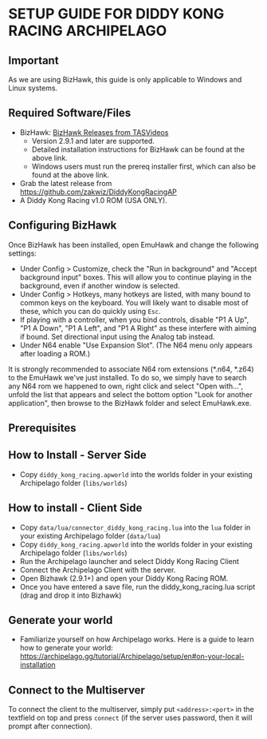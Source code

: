 # SETUP GUIDE FOR DIDDY KONG RACING ARCHIPELAGO

## Important

As we are using BizHawk, this guide is only applicable to Windows and Linux systems.

## Required Software/Files

-   BizHawk:  [BizHawk Releases from TASVideos](https://tasvideos.org/BizHawk/ReleaseHistory)
    -   Version 2.9.1 and later are supported.
    -   Detailed installation instructions for BizHawk can be found at the above link.
    -   Windows users must run the prereq installer first, which can also be found at the above link.
-   Grab the latest release from https://github.com/zakwiz/DiddyKongRacingAP
-   A Diddy Kong Racing v1.0 ROM (USA ONLY).

## Configuring BizHawk

Once BizHawk has been installed, open EmuHawk and change the following settings:

-   Under Config > Customize, check the "Run in background" and "Accept background input" boxes. This will allow you to continue playing in the background, even if another window is selected.
-   Under Config > Hotkeys, many hotkeys are listed, with many bound to common keys on the keyboard. You will likely want to disable most of these, which you can do quickly using  `Esc`.
-   If playing with a controller, when you bind controls, disable "P1 A Up", "P1 A Down", "P1 A Left", and "P1 A Right" as these interfere with aiming if bound. Set directional input using the Analog tab instead.
-   Under N64 enable "Use Expansion Slot". (The N64 menu only appears after loading a ROM.)

It is strongly recommended to associate N64 rom extensions (*.n64, *.z64) to the EmuHawk we've just installed. To do so, we simply have to search any N64 rom we happened to own, right click and select "Open with…", unfold the list that appears and select the bottom option "Look for another application", then browse to the BizHawk folder and select EmuHawk.exe.

## Prerequisites

## How to Install - Server Side
- Copy `diddy_kong_racing.apworld` into the worlds folder in your existing Archipelago folder (`libs/worlds`)

## How to install - Client Side

- Copy `data/lua/connector_diddy_kong_racing.lua` into the `lua` folder in your existing Archipelago folder (`data/lua`)
- Copy `diddy_kong_racing.apworld` into the worlds folder in your existing Archipelago folder (`libs/worlds`)
- Run the Archipelago launcher and select Diddy Kong Racing Client
- Connect the Archipelago Client with the server.
- Open Bizhawk (2.9.1+) and open your Diddy Kong Racing ROM.
- Once you have entered a save file, run the diddy_kong_racing.lua script (drag and drop it into Bizhawk)

## Generate your world
- Familiarize yourself on how Archipelago works. Here is a guide to learn how to generate your world: https://archipelago.gg/tutorial/Archipelago/setup/en#on-your-local-installation

## Connect to the Multiserver

To connect the client to the multiserver, simply put `<address>:<port>` in the textfield on top and press `connect` (if the server uses password, then it will prompt after connection).